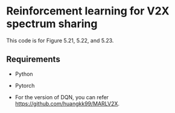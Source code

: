 # Reinforcement learning for V2X spectrum sharing 

This code is for Figure 5.21, 5.22, and 5.23.

## Requirements

* Python 
* Pytorch

* For the version of DQN, you can refer https://github.com/huangkk99/MARLV2X. 




